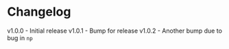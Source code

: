 
# Changelog

v1.0.0 - Initial release
v1.0.1 - Bump for release
v1.0.2 - Another bump due to bug in `np`
